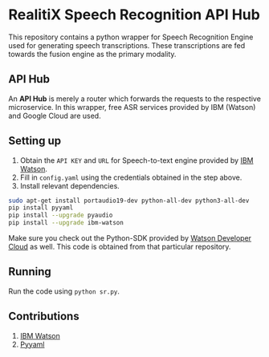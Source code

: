 # RealitiX Speech Recognition API Hub

This repository contains a python wrapper for Speech Recognition Engine used for generating speech transcriptions. These transcriptions are fed towards the fusion engine as the primary modality.

## API Hub

An **API Hub** is merely a router which forwards the requests to the respective microservice. In this wrapper, free ASR services provided by IBM (Watson) and Google Cloud are used.

## Setting up

1. Obtain the `API KEY` and `URL` for Speech-to-text engine provided by [IBM Watson](https://cloud.ibm.com/docs/services/speech-to-text?topic=speech-to-text-gettingStarted). 
2. Fill in `config.yaml` using the credentials obtained in the step above.
3. Install relevant dependencies.

```bash
sudo apt-get install portaudio19-dev python-all-dev python3-all-dev
pip install pyyaml
pip install --upgrade pyaudio
pip install --upgrade ibm-watson
```

Make sure you check out the Python-SDK provided by [Watson Developer Cloud](https://github.com/watson-developer-cloud/python-sdk) as well. This code is obtained from that particular repository.

## Running

Run the code using `python sr.py`.

## Contributions

1. [IBM Watson](https://www.ibm.com/watson/services/speech-to-text/)
2. [Pyyaml](https://pyyaml.org/)